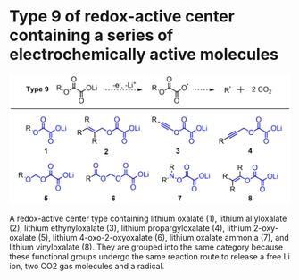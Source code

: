 # Type 9 of redox-active center containing a series of electrochemically active molecules
![My Local Image](../Images/Type09.png 'Type 9 of redox-active center containing a series of electrochemically active')

A redox-active center type containing lithium oxalate (1), lithium allyloxalate (2), lithium ethynyloxalate (3), lithium propargyloxalate (4), lithium 2-oxy-oxalate (5), lithium 4-oxo-2-oxyoxalate (6), lithium oxalate ammonia (7), and lithium vinyloxalate (8). They are grouped into the same category because these functional groups undergo the same reaction route to release a free Li ion, two CO2 gas molecules and a radical.